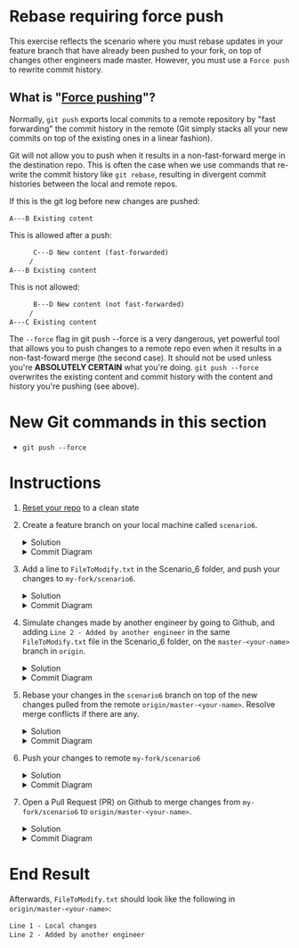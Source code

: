 # Rebase requiring force push 

This exercise reflects the scenario where you must rebase updates in your feature branch that have already been pushed to your fork, on top of changes other engineers made master. However, you must use a `Force push` to rewrite commit history. 

## What is "[Force pushing](https://www.atlassian.com/git/tutorials/syncing/git-push)"?

Normally, `git push` exports local commits to a remote repository by "fast forwarding" the commit history in the remote (Git simply stacks all your new commits on top of the existing ones in a linear fashion). 

Git will not allow you to push when it results in a non-fast-forward merge in the destination repo. This is often the case when we use commands that re-write the commit history like `git rebase`, resulting in divergent commit histories between the local and remote repos. 

If this is the git log before new changes are pushed:
```
A---B Existing cotent 
```
This is allowed after a push:
```
      C---D New content (fast-forwarded)
     /
A---B Existing content 
```

This is not allowed:
```
      B---D New content (not fast-forwarded)
     /
A---C Existing content 
```

The `--force` flag in git push <remote> --force is a very dangerous, yet powerful tool that allows you to push changes to a remote repo even when it results in a non-fast-foward merge (the second case). It should not be used unless you're **ABSOLUTELY CERTAIN** what you're doing. `git push --force` overwrites the existing content and commit history with the content and history you're pushing (see above). 

# New Git commands in this section
* `git push --force`

# Instructions
1. [Reset your repo](https://github.com/mxiuwang/git-practice/blob/master/Cleaning.md) to a clean state
1. Create a feature branch on your local machine called `scenario6`.
    <details>
    <summary>Solution</summary>

    ```console
    $ git checkout -b scenario6
    ```
    </details>

    <details>
    <summary>Commit Diagram</summary>

    ```
    Our local repo:
    
          C scenario6
         /
    A---B master-your-name


    Remote my-fork:
    
    <nothing relevent to show>
    

    Remote origin:
    
    A---B master-your-name
    ```
    </details>
1. Add a line to `FileToModify.txt` in the Scenario_6 folder, and push your changes to `my-fork/scenario6`.
    <details>
    <summary>Solution</summary>

    1. Add a line to `FileToModify.txt` so that it looks like:
        ```
        Line 1 - Local changes 

        ```
        Be sure to press "Enter" after your change to minimize merge conflicts later on.
    1. Stage, commit, and push your changes to `my-fork/scenario6`
        ```console
        $ git stage -A
        $ git commit -m "Local changes"
        $ git push -u my-fork scenario6
        ```
    </details>

    <details>
    <summary>Commit Diagram</summary>

    ```
    Our local repo:
    
    A---B---C scenario 6 (Local changes)


    Remote my-fork:
    
    A---B---C scenario 6 (Local changes)
    

    Remote origin:
    
    A---B master-your-name
    ```
    </details>
1. Simulate changes made by another engineer by going to Github, and adding `Line 2 - Added by another engineer` in the same `FileToModify.txt` file in the Scenario_6 folder, on the `master-<your-name>` branch in `origin`.
    <details>
    <summary>Solution</summary>

    1. Navigate to the [Scenario_6](https://github.com/mxiuwang/git-practice/tree/master/Scenario_6) folder in `origin`. 
    1. From the `branch` dropdown, choose `master-<your-name>`.
    1. Open `FileToModify.txt`, and change the line `Line 3B - Added by you` to `Line 2 - Added by another engineer` so that the file looks like:
        ```
        Line 2 - Added by another engineer 
        ```
    1. Add the commit message `Added by another engineer`, and click "Commit changes".
    </details>

    <details>
    <summary>Commit Diagram</summary>

    Recall: changes in remote repos will not be reflected in local commit logs unless you run `git fetch`
    ```
    Our local repo:
    
    A---B---C scenario 6 (Local changes)


    Remote my-fork:
    
    A---B---C scenario 6 (Local changes)
    

    Remote origin:
    
    A---B---D Added by another engineer 
    ```
    </details>

1. Rebase your changes in the `scenario6` branch on top of the new changes pulled from the remote `origin/master-<your-name>`. Resolve merge conflicts if there are any. 
    <details>
    <summary>Solution</summary>

    1. Update your local `master-<your-name>` branch with the latest changes from Git
        ```console
        $ git checkout master-your-name
        $ git pull origin master-your-name 
        $ git checkout scenario6
        ```
    1. Rebase your changes on top of the new changes made by another engineer in `master-<your-name>`. 
        ```console
        $ git rebase master-your-name
        ```
    1. Resolve merge conflicts if they arise so that your final `FileToModify.txt` looks like:
        ```
        Line 1 - Local changes
        Line 2 - Added by another engineer 
        ```
        Add your changes, and finish the rebase.

        If you forget how to do so, please refer to Step 6 in [scenario 3](https://github.intuit.com/Albertasaurus/git-practice/tree/master/Scenario_3/#Instructions). 

    </details>

    <details>
    <summary>Commit Diagram</summary>

    ```
    Our local repo:
    
              C' scenario 6 (Local changes)
             /
    A---B---D scenario6 (Added by another engineer)


    Remote my-fork:
    
    A---B---C scenario 6 (Local changes)
    

    Remote origin:
    
    A---B---D Added by another engineer
    ```
    </details>

1. Push your changes to remote `my-fork/scenario6`
    <details>
    <summary>Solution</summary>

    1. Attempt to push local changes remote `my-fork/scenario6`
        ```console
        $ git push -u my-fork scenario6 
        ```
        It should result in an error:
        !["git push error"](img/s6.6.1.png)
        The push is rejected by Git because it results in a non-fast-forward merge in the destination repo. 
    1. Double check that the changes you want to push in `FileToModify.txt` are correct, and that you are not pushing any additional changes. Once you are **ABSOLUTELY SURE** it is safe to push our code up to our remote `my-fork` repo even if it overrwrites the existing content, force push your changes to remote my-fork. 

        ```console
        $ git push -u --force my-fork scenario6
        ```
    </details>

    <details>
    <summary>Commit Diagram</summary>

    ```
    Our local repo:
    
              C' scenario 6 (Local changes)
             /
    A---B---D scenario6 (Added by another engineer)


    Remote my-fork:
    
              C' scenario 6 (Local changes)
             /
    A---B---D scenario6 (Added by another engineer)
    

    Remote origin:
    
    A---B---D Added by another engineer 
    ```
    </details>
1. Open a Pull Request (PR) on Github to merge changes from `my-fork/scenario6` to `origin/master-<your-name>`.
    <details>
    <summary>Solution</summary>

    If you forget how to do so, please refer to Step 10 in [scenario 4](https://github.intuit.com/Albertasaurus/git-practice/tree/master/Scenario_4/#Instructions).  
    </details>

    <details>
    <summary>Commit Diagram</summary>

    ```
    Our local repo:
    
              C' scenario 6 (Local changes)
             /
    A---B---D scenario6 (Added by another engineer)


    Remote my-fork:
    
              C' scenario 6 (Local changes)
             /
    A---B---D scenario6 (Added by another engineer)
    

    Remote origin:
    
              C'' Local changes 
             /
    A---B---D Added by another engineer 
    ```
    </details>

# End Result
Afterwards, `FileToModify.txt` should look like the following in `origin/master-<your-name>`:
```
Line 1 - Local changes
Line 2 - Added by another engineer 
```
